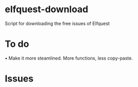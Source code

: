 # elfquest-download
Script for downloading the free issues of Elfquest

# To do
• Make it more steamlined. More functions, less copy-paste.

# Issues
